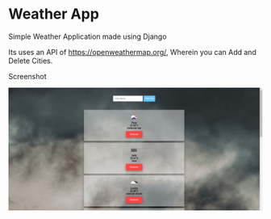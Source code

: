 # Weather App 

Simple Weather Application made using Django

Its uses an API of https://openweathermap.org/, Wherein you can Add and Delete Cities.

Screenshot

![Screenshots](./weather/Static/images/Screenshot.png)